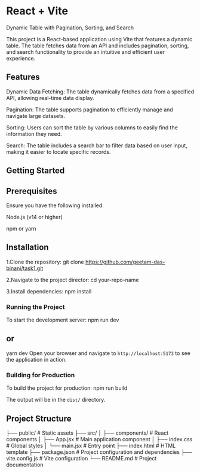 # React + Vite

Dynamic Table with Pagination, Sorting, and Search

This project is a React-based application using Vite that features a dynamic table. The table fetches data from an API and includes pagination, sorting, and search functionality to provide an intuitive and efficient user experience.

## Features

Dynamic Data Fetching: The table dynamically fetches data from a specified API, allowing real-time data display.

Pagination: The table supports pagination to efficiently manage and navigate large datasets.

Sorting: Users can sort the table by various columns to easily find the information they need.

Search: The table includes a search bar to filter data based on user input, making it easier to locate specific records.

## Getting Started

## Prerequisites

Ensure you have the following installed:

Node.js (v14 or higher)

npm or yarn

## Installation

1.Clone the repository:
git clone https://github.com/geetam-das-binani/task1.git

2.Navigate to the project director:
cd your-repo-name

3.Install dependencies:
npm install

### Running the Project

To start the development server:
npm run dev

## or

yarn dev
Open your browser and navigate to `http://localhost:5173` to see the application in action.

### Building for Production

To build the project for production:
npm run build

The output will be in the `dist/` directory.

## Project Structure

├── public/             # Static assets
├── src/
│   ├── components/     # React components
│   ├── App.jsx         # Main application component
│   ├── index.css       # Global styles
│   └── main.jsx        # Entry point
├── index.html          # HTML template
├── package.json        # Project configuration and dependencies
├── vite.config.js      # Vite configuration
└── README.md           # Project documentation
